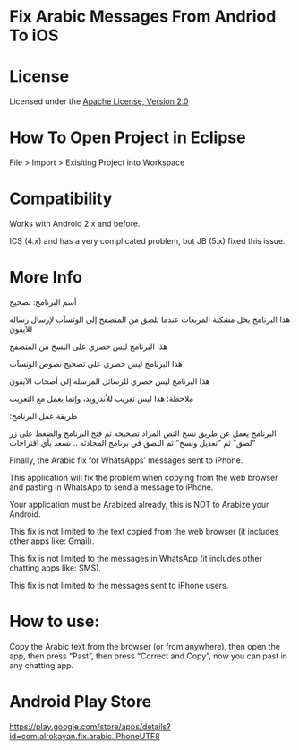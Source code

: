 Fix Arabic Messages From Andriod To iOS
=======================================
# License
Licensed under the [Apache License, Version 2.0](http://www.apache.org/licenses/LICENSE-2.0)

# How To Open Project in Eclipse
File > Import > Exisiting Project into Workspace

# Compatibility
Works with Android 2.x and before.

ICS (4.x) and has a very complicated problem, but JB (5.x) fixed this issue.

# More Info
أسم البرنامج: تصحيح

هذا البرنامج يحل مشكلة المربعات عندما تلصق من المتصفح إلى الوتسآب لإرسال رساله للآيفون

هذا البرنامج ليس حصري على النسخ من المتصفح

هذا البرنامج ليس حصري على تصحيح نصوص الوتسآب

هذا البرنامج ليس حصري للرسائل المرسله إلى أصحاب الآيفون

ملاحظة: هذا ليس تعريب للأندرويد، وإنما يعمل مع التعريب

:طريقة عمل البرنامج

البرنامج يعمل عن طريق نسخ النص المراد تصحيحه ثم فتح البرنامج والضغط على زر “لصق” ثم “تعديل ونسخ” ثم اللصق في برنامج المحادثه .. نسعد بأي اقتراحات


Finally, the Arabic fix for WhatsApps’ messages sent to iPhone.

This application will fix the problem when copying from the web browser and pasting in WhatsApp to send a message to iPhone.

Your application must be Arabized already, this is NOT to Arabize your Android.

This fix is not limited to the text copied from the web browser (it includes other apps like: Gmail).

This fix is not limited to the messages in WhatsApp (it includes other chatting apps like: SMS).

This fix is not limited to the messages sent to iPhone users.

# How to use:
Copy the Arabic text from the browser (or from anywhere), then open the app, then press “Past”, then press “Correct and Copy”, now you can past in any chatting app.


# Android Play Store
https://play.google.com/store/apps/details?id=com.alrokayan.fix.arabic.iPhoneUTF8
